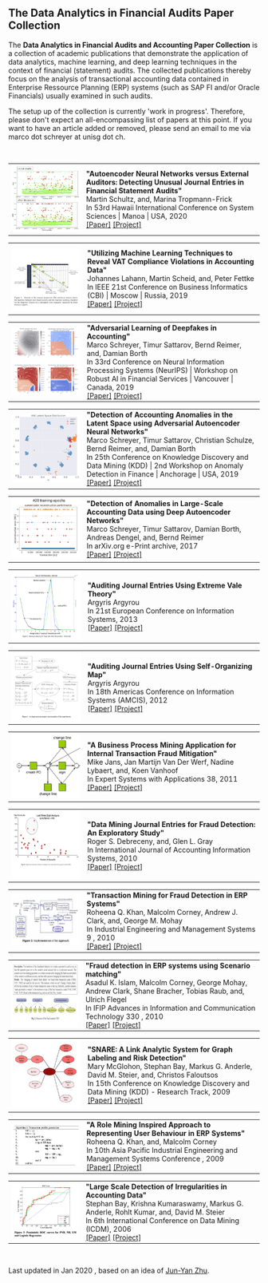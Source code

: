 ## The Data Analytics in Financial Audits Paper Collection

The **Data Analytics in Financial Audits and Accounting Paper Collection** is a collection of academic publications that demonstrate the application of data analytics, machine learning, and deep learning techniques in the context of financial (statement) audits. The collected publications thereby focus on the analysis of transactional accounting data contained in Enterprise Ressource Planning (ERP) systems (such as SAP FI and/or Oracle Financials) usually examined in such audits. 

The setup up of the collection is currently 'work in progress'. Therefore, please don't expect an all-encompassing list of papers at this point.  If you want to have an article added or removed, please send an email to me via marco dot schreyer at unisg dot ch.

<br>

<table> <tbody> <tr> <td align="left" width=250>
<a href="-"><img src="teasers/Schultz2020.png"/></a></td>
<td align="left" width=550><b>"Autoencoder Neural Networks versus External Auditors: Detecting Unusual Journal Entries in Financial Statement Audits"</b><br>
Martin Schultz, 
and,  Marina Tropmann-Frick<br>
In 53rd Hawaii International Conference on System Sciences | Manoa | USA, 2020<br>
<a href="https://scholarspace.manoa.hawaii.edu/bitstream/10125/64408/0536.pdf">[Paper]</a> 
<a href="-">[Project]</a>
</td></tr></tbody></table>


<table> <tbody> <tr> <td align="left" width=250>
<a href="https://www.dfki.de/en/web/research/projects-and-publications/projects/project/spotted/"><img src="teasers/Lahann2019.png"/></a></td>
<td align="left" width=550><b>"Utilizing Machine Learning Techniques to Reveal VAT Compliance Violations in Accounting Data"</b><br>
Johannes Lahann, 
Martin Scheid, 
and, Peter Fettke<br>
In IEEE 21st Conference on Business Informatics (CBI) | Moscow | Russia, 2019<br>
<a href="https://ieeexplore.ieee.org/document/8808015">[Paper]</a> 
<a href="https://www.dfki.de/en/web/research/projects-and-publications/projects/project/spotted/">[Project]</a>
</td></tr></tbody></table>


<table> <tbody> <tr> <td align="left" width=250>
<a href="-"><img src="teasers/Schreyer2019b.png"/></a></td>
<td align="left" width=550><b>"Adversarial Learning of Deepfakes in Accounting"</b><br>
Marco Schreyer, 
 Timur Sattarov, 
 Bernd Reimer, 
and,  Damian Borth<br>
In 33rd Conference on Neural Information Processing Systems (NeurIPS) | Workshop on Robust AI in Financial Services | Vancouver | Canada, 2019<br>
<a href="https://arxiv.org/abs/1910.03810">[Paper]</a> 
<a href="-">[Project]</a>
</td></tr></tbody></table>


<table> <tbody> <tr> <td align="left" width=250>
<a href="https://github.com/GitiHubi/deepAD"><img src="teasers/Schreyer2019a.png"/></a></td>
<td align="left" width=550><b>"Detection of Accounting Anomalies in the Latent Space using Adversarial Autoencoder Neural Networks"</b><br>
Marco Schreyer, 
 Timur Sattarov, 
 Christian Schulze, 
 Bernd Reimer, 
and,  Damian Borth<br>
In 25th Conference on Knowledge Discovery and Data Mining (KDD) | 2nd Workshop on Anomaly Detection in Finance | Anchorage | USA, 2019<br>
<a href="https://arxiv.org/pdf/1908.00734">[Paper]</a> 
<a href="https://github.com/GitiHubi/deepAD">[Project]</a>
</td></tr></tbody></table>


<table> <tbody> <tr> <td align="left" width=250>
<a href="https://github.com/GitiHubi/deepAI"><img src="teasers/Schreyer2017.png"/></a></td>
<td align="left" width=550><b>"Detection of Anomalies in Large-Scale Accounting Data using Deep Autoencoder Networks"</b><br>
Marco Schreyer, 
 Timur Sattarov, 
 Damian Borth, 
 Andreas Dengel, 
and,  Bernd Reimer<br>
In arXiv.org e-Print archive, 2017<br>
<a href="https://arxiv.org/pdf/1709.05254">[Paper]</a> 
<a href="https://github.com/GitiHubi/deepAI">[Project]</a>
</td></tr></tbody></table>


<table> <tbody> <tr> <td align="left" width=250>
<a href="-"><img src="teasers/Argyrou2013.png"/></a></td>
<td align="left" width=550><b>"Auditing Journal Entries Using Extreme Vale Theory"</b><br>
Argyris Argyrou<br>
In 21st European Conference on Information Systems, 2013<br>
<a href="https://pdfs.semanticscholar.org/191d/09d88c0013fbd5d3cf6f608bc3a4363b38db.pdf">[Paper]</a> 
<a href="-">[Project]</a>
</td></tr></tbody></table>


<table> <tbody> <tr> <td align="left" width=250>
<a href="-"><img src="teasers/Argyrou2012.png"/></a></td>
<td align="left" width=550><b>"Auditing Journal Entries Using Self-Organizing Map"</b><br>
Argyris Argyrou<br>
In 18th Americas Conference on Information Systems (AMCIS), 2012<br>
<a href="https://pdfs.semanticscholar.org/898c/d58614cdadd5e6e2507cad79e8e37c6ba5e5.pdf">[Paper]</a> 
<a href="-">[Project]</a>
</td></tr></tbody></table>


<table> <tbody> <tr> <td align="left" width=250>
<a href="-"><img src="teasers/Jans2011.png"/></a></td>
<td align="left" width=550><b>"A Business Process Mining Application for Internal Transaction Fraud Mitigation"</b><br>
Mike Jans, 
 Jan Martijn Van Der Werf, 
 Nadine Lybaert, 
and,  Koen Vanhoof<br>
In Expert Systems with Applications 38, 2011<br>
<a href="http://isiarticles.com/bundles/Article/pre/pdf/9350.pdf">[Paper]</a> 
<a href="-">[Project]</a>
</td></tr></tbody></table>


<table> <tbody> <tr> <td align="left" width=250>
<a href="-"><img src="teasers/Debreceny2010.png"/></a></td>
<td align="left" width=550><b>"Data Mining Journal Entries for Fraud Detection: An Exploratory Study"</b><br>
Roger S. Debreceny, 
and,  Glen L. Gray <br>
In International Journal of Accounting Information Systems, 2010<br>
<a href="https://www.sciencedirect.com/science/article/pii/S1467089510000540">[Paper]</a> 
<a href="-">[Project]</a>
</td></tr></tbody></table>


<table> <tbody> <tr> <td align="left" width=250>
<a href="-"><img src="teasers/Khan2010.png"/></a></td>
<td align="left" width=550><b>"Transaction Mining for Fraud Detection in ERP Systems"</b><br>
Roheena Q. Khan, 
 Malcolm Corney, 
 Andrew J. Clark, 
and,  George M. Mohay <br>
In Industrial Engineering and Management Systems 9 , 2010<br>
<a href="https://pdfs.semanticscholar.org/7718/5ac9267f211981dd484452c14d9042804b80.pdf">[Paper]</a> 
<a href="-">[Project]</a>
</td></tr></tbody></table>


<table> <tbody> <tr> <td align="left" width=250>
<a href="-"><img src="teasers/Islam2010.png"/></a></td>
<td align="left" width=550><b>"Fraud detection in ERP systems using Scenario matching"</b><br>
Asadul K. Islam, 
 Malcolm Corney, 
 George Mohay, 
 Andrew Clark, 
 Shane Bracher, 
 Tobias Raub, 
and,  Ulrich Flegel <br>
In IFIP Advances in Information and Communication Technology 330 , 2010<br>
<a href="https://hal.inria.fr/hal-01054523/PDF/10-Paper-177-Fraud_Detection_in_ERP_Systems_using_Scenario_Matching-Asadul_Khandoker_Islam.pdf">[Paper]</a> 
<a href="-">[Project]</a>
</td></tr></tbody></table>


<table> <tbody> <tr> <td align="left" width=250>
<a href="-"><img src="teasers/McGlohon2009.png"/></a></td>
<td align="left" width=550><b>"SNARE: A Link Analytic System for Graph Labeling and Risk Detection"</b><br>
Mary McGlohon, 
 Stephan Bay, 
 Markus G. Anderle, 
 David M. Steier, 
and,  Christos Faloutsos<br>
In 15th Conference on Knowledge Discovery and Data Mining (KDD) - Research Track, 2009<br>
<a href="https://www.cs.cmu.edu/afs/cs.cmu.edu/Web/People/mmcgloho/pubs/snare.pdf">[Paper]</a> 
<a href="-">[Project]</a>
</td></tr></tbody></table>


<table> <tbody> <tr> <td align="left" width=250>
<a href="-"><img src="teasers/Khan2009.png"/></a></td>
<td align="left" width=550><b>"A Role Mining Inspired Approach to Representing User Behaviour in ERP Systems"</b><br>
Roheena Q. Khan, 
and,  Malcolm Corney <br>
In 10th Asia Pacific Industrial Engineering and Management Systems Conference , 2009<br>
<a href="http://citeseerx.ist.psu.edu/viewdoc/download?doi=10.1.1.616.6828&rep=rep1&type=pdf">[Paper]</a> 
<a href="-">[Project]</a>
</td></tr></tbody></table>


<table> <tbody> <tr> <td align="left" width=250>
<a href="-"><img src="teasers/Bay2009.png"/></a></td>
<td align="left" width=550><b>"Large Scale Detection of Irregularities in Accounting Data"</b><br>
Stephan Bay, 
 Krishna Kumaraswamy, 
 Markus G. Anderle, 
 Rohlt Kumar, 
and,  David M. Steier <br>
In 6th International Conference on Data Mining (ICDM), 2006<br>
<a href="http://citeseerx.ist.psu.edu/viewdoc/download?doi=10.1.1.83.2039&rep=rep1&type=pdf">[Paper]</a> 
<a href="-">[Project]</a>
</td></tr></tbody></table>



<br>

Last updated in Jan 2020 , based on an idea of [Jun-Yan Zhu](http://www.eecs.berkeley.edu/~junyanz/).
<br>

